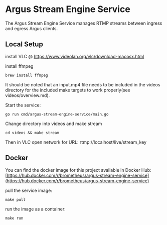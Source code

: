 # Argus Stream Engine Service

The Argus Stream Engine Service manages RTMP streams between ingress and egress Argus clients. 

## Local Setup

install VLC @ https://www.videolan.org/vlc/download-macosx.html

install ffmpeg
```
brew install ffmpeg
```

It should be noted that an input.mp4 file needs to be included in the videos directory for the included make targets to work properly(see videos/overview.md).

Start the service: 
```
go run cmd/argus-stream-engine-service/main.go
```

Change directory into videos and make stream
```
cd videos && make stream
```

Then in VLC open network for URL: rtmp://localhost/live/stream_key

## Docker 

You can find the docker image for this project available in Docker Hub: [https://hub.docker.com/r/brometheus/argus-stream-engine-service](https://hub.docker.com/r/brometheus/argus-stream-engine-service)

pull the service image:
```
make pull
```

run the image as a container:
```
make run
```
